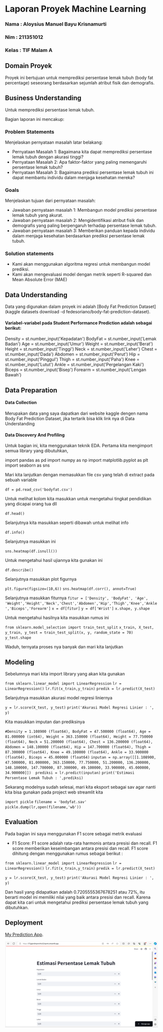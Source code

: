 # Laporan Proyek Machine Learning
### Nama  : Aloysius Manuel Bayu Krisnamurti
### Nim   : 211351012
### Kelas : TIF Malam A

## Domain Proyek

Proyek ini bertujuan untuk memprediksi persentase lemak tubuh (body fat percentage) seseorang berdasarkan sejumlah atribut fisik dan demografis.

## Business Understanding

Untuk memprediksi persentase lemak tubuh.

Bagian laporan ini mencakup:

### Problem Statements

Menjelaskan pernyataan masalah latar belakang:
- Pernyataan Masalah 1: Bagaimana kita dapat memprediksi persentase lemak tubuh dengan akurasi tinggi?
- Pernyataan Masalah 2: Apa faktor-faktor yang paling memengaruhi persentase lemak tubuh?
- Pernyataan Masalah 3: Bagaimana prediksi persentase lemak tubuh ini dapat membantu individu dalam menjaga kesehatan mereka?



### Goals

Menjelaskan tujuan dari pernyataan masalah:
- Jawaban pernyataan masalah 1: Membangun model prediksi persentase lemak tubuh yang akurat.
- Jawaban pernyataan masalah 2: Mengidentifikasi atribut fisik dan demografis yang paling berpengaruh terhadap persentase lemak tubuh.
- Jawaban pernyataan masalah 3: Memberikan panduan kepada individu dalam menjaga kesehatan berdasarkan prediksi persentase lemak tubuh.


### Solution statements
- Kami akan menggunakan algoritma regresi untuk membangun model prediksi.
- Kami akan mengevaluasi model dengan metrik seperti R-squared dan Mean Absolute Error (MAE)


## Data Understanding
Data yang digunakan dalam proyek ini adalah [Body Fat Prediction Dataset](kaggle datasets download -d fedesoriano/body-fat-prediction-dataset).


#### Variabel-variabel pada Student Performance Prediction adalah sebagai berikut:
Density = st.number_input('Kepadatan')
BodyFat = st.number_input('Lemak Badan')
Age = st.number_input('Umur')
Weight = st.number_input('Berat')
Height = st.number_input('Tinggi')
Neck = st.number_input('Leher')
Chest = st.number_input('Dada')
Abdomen = st.number_input('Perut')
Hip = st.number_input('Pinggul')
Thigh = st.number_input('Paha')
Knee = st.number_input('Lutut')
Ankle = st.number_input('Pergelangan Kaki')
Biceps = st.number_input('Bisep')
Forearm = st.number_input('Lengan Bawah')

## Data Preparation

#### Data Collection
Merupakan data yang saya dapatkan dari website kaggle dengen nama Body Fat Prediction Dataset, jika tertarik bisa klik link nya di Data Understanding

#### Data Discovery And Profiling
Untuk bagian ini, kita menggunakan teknik EDA. Pertama kita mengimport semua library yang dibutuhkan,

import pandas as pd
import numpy as np
import matplotlib.pyplot as plt
import seaborn as sns

Mari kita lanjutkan dengan memasukkan file csv yang telah di extract pada sebuah variable 

`df = pd.read_csv('bodyfat.csv')`

Untuk melihat kolom kita masukkan untuk mengetahui tingkat pendidikan yang dicapai orang tua dll

`df.head()`

Selanjutnya  kita masukkan seperti dibawah untuk melihat info

`df.info()`

Selanjutnya masukkan ini

`sns.heatmap(df.isnull())`

Untuk mengetahui hasil ujiannya kita gunakan ini

`df.describe()`

Selanjutnya masukkan plot figurnya

`plt.figure(figsize=(10,6))`
`sns.heatmap(df.corr(), annot=True)`

Selanjutnya masukkan fiturnya
`fitur = ['Density', 'BodyFat', 'Age', 'Weight','Height','Neck','Chest','Abdomen','Hip','Thigh','Knee','Ankle','Biceps','Forearm']`
`x = df[fitur]`
`y = df['Wrist']`
`x.shape, y.shape`

Untuk mengetahui hasilnya kita masukkan rumus ini

`from sklearn.model_selection import train_test_split`
`x_train, X_test, y_train, y_test = train_test_split(x, y, random_state = 70)`
`y_test.shape`

Waduh, ternyata proses nya banyak dan mari kita lanjutkan

## Modeling
Sebelumnya mari kita import library yang akan kita gunakan

`from sklearn.linear_model import LinearRegression`
`lr = LinearRegression()`
`lr.fit(x_train,y_train)`
`predik = lr.predict(X_test)`

Selanjutnya masukkan akurasi model regresi liniernya

`y = lr.score(X_test, y_test)`
`print('Akurasi Model Regresi Linier : ', y)`

Kita masukkan imputan dan prediksinya

`#Density = 1.108900 (float64), BodyFat = 47.500000 (float64), Age = 81.000000 (int64), Weight = 363.150000 (float64), Height = 77.750000 (float64), Neck = 51.200000 (float64), Chest = 136.200000 (float64), Abdomen = 148.100000 (float64), Hip = 147.700000 (float64), Thigh = 87.300000 (float64), Knee = 49.100000 (float64), Ankle = 33.900000 (float64), Biceps = 45.000000 (float64)`
`inputan = np.array([[1.108900, 47.500000, 81.000000, 363.150000, 77.750000, 51.200000, 136.200000, 148.100000, 147.700000, 87.300000, 49.100000, 33.900000, 45.000000, 34.900000]]) 
prediksi = lr.predict(inputan)`
`print('Estimasi Persentase Lemak Tubuh : ',prediksi)`

Sekarang modelnya sudah selesai, mari kita eksport sebagai sav agar nanti kita bisa gunakan pada project web streamlit kita

`import pickle`
`filename = 'bodyfat.sav'`
`pickle.dump(lr,open(filename,'wb'))`


## Evaluation
Pada bagian ini saya menggunakan F1 score sebagai metrik evaluasi
- F1 Score: F1 score adalah rata-rata harmonis antara presisi dan recall. F1 score memberikan keseimbangan antara presisi dan recall. F1 score dihitung dengan menggunakan rumus sebagai berikut :

`from sklearn.linear_model import LinearRegression`
`lr = LinearRegression()`
`lr.fit(x_train,y_train)`
`predik = lr.predict(X_test)`

`y = lr.score(X_test, y_test)`
`print('Akurasi Model Regresi Linier : ', y)`

Dan hasil yang didapatkan adalah 0.7205555367678251 atau 72%, itu berarti model ini memiliki nilai yang baik antara presisi dan recall. Karena dapat kita cari untuk mengetahui prediksi persentase lemak tubuh yang dibutuhkan.

## Deployment
[My Prediction App](https://57gajmdtnpnnvhnz52npmk.streamlit.app/).

![Alt text](image.png)

